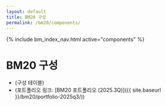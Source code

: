 ```yaml
---
layout: default
title: BM20 구성
permalink: /bm20/components/
---
```


{% include bm_index_nav.html active="components" %}

# BM20 구성
- (구성 테이블)
- (포트폴리오 링크: [BM20 포트폴리오 (2025.3Q)]({{ site.baseurl }}/bm20/portfolio-2025q3/))
